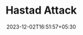 ---
weight: 999
title: "Hastad Attack"
description: ""
icon: "article"
date: "2023-12-02T16:51:57+05:30"
lastmod: "2023-12-02T16:51:57+05:30"
draft: true
toc: true
---